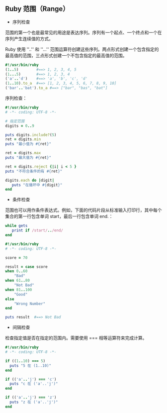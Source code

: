 ## Ruby 范围（Range）

- 序列检查

范围的第一个也是最常见的用途是表达序列。序列有一个起点、一个终点和一个在序列产生连续值的方式。

Ruby 使用 ''..'' 和 ''...'' 范围运算符创建这些序列。两点形式创建一个包含指定的最高值的范围，三点形式创建一个不包含指定的最高值的范围。

```ruby
#!/usr/bin/ruby
(1..5)        #==> 1, 2, 3, 4, 5
(1...5)       #==> 1, 2, 3, 4
('a'..'d')    #==> 'a', 'b', 'c', 'd'
(1..10).to_a  #==> [1, 2, 3, 4, 5, 6, 7, 8, 9, 10]
('bar'..'bat').to_a #==> ["bar", "bas", "bat"]
```

序列检查：

```ruby
#!/usr/bin/ruby
# -*- coding: UTF-8 -*-

# 指定范围
digits = 0..9

puts digits.include?(5)
ret = digits.min
puts "最小值为 #{ret}"

ret = digits.max
puts "最大值为 #{ret}"

ret = digits.reject {|i| i < 5 }
puts "不符合条件的有 #{ret}"

digits.each do |digit|
   puts "在循环中 #{digit}"
end
```

- 条件检查

范围也可以用作条件表达式。例如，下面的代码片段从标准输入打印行，其中每个集合的第一行包含单词 start，最后一行包含单词 end.：

```ruby
while gets
   print if /start/../end/
end
```

```ruby
#!/usr/bin/ruby
# -*- coding: UTF-8 -*-

score = 70

result = case score
when 0..60
    "Bad"
when 61..80
    "Not Bad"
when 81..100
    "Good"
else
    "Wrong Number"
end

puts result  #==> Not Bad
```

- 间隔检查

检查指定值是否在指定的范围内。需要使用 === 相等运算符来完成计算。

```ruby
#!/usr/bin/ruby
# -*- coding: UTF-8 -*-

if ((1..10) === 5)
  puts "5 在 (1..10)"
end

if (('a'..'j') === 'c')
  puts "c 在 ('a'..'j')"
end

if (('a'..'j') === 'z')
  puts "z 在 ('a'..'j')"
end
```
